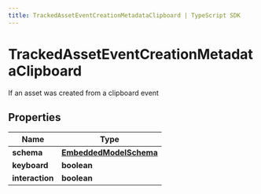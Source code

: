 ```yaml
---
title: TrackedAssetEventCreationMetadataClipboard | TypeScript SDK
---
```



# TrackedAssetEventCreationMetadataClipboard

If an asset was created from a clipboard event

## Properties

Name | Type
------------ | -------------
**schema** | [**EmbeddedModelSchema**](EmbeddedModelSchema)
**keyboard** | **boolean**
**interaction** | **boolean**


